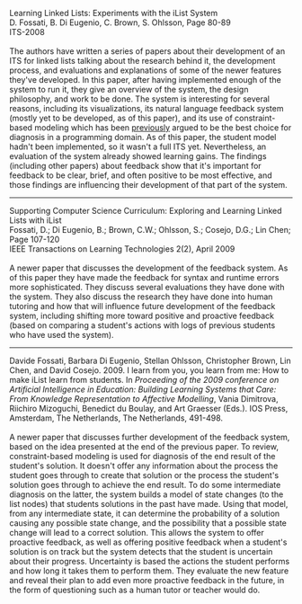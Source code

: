 Learning Linked Lists: Experiments with the iList System<br>
D. Fossati, B. Di Eugenio, C. Brown, S. Ohlsson, Page 80-89<br>
ITS-2008<br>
<br>
The authors have written a series of papers about their development of an ITS for linked lists talking about the research behind it, the development process, and evaluations and explanations of some of the newer features they've developed.  In this paper, after having implemented enough of the system to run it, they give an overview of the system, the design philosophy, and work to be done.  The system is interesting for several reasons, including its visualizations, its natural language feedback system (mostly yet to be developed, as of this paper), and its use of constraint-based modeling which has been <a href='Mitrovic07.md'>previously</a> argued to be the best choice for diagnosis in a programming domain.  As of this paper, the student model hadn't been implemented, so it wasn't a full ITS yet.  Nevertheless, an evaluation of the system already showed learning gains.  The findings (including other papers) about feedback show that it's important for feedback to be clear, brief, and often positive to be most effective, and those findings are influencing their development of that part of the system.<br>
<hr />
Supporting Computer Science Curriculum: Exploring and Learning Linked Lists with iList<br>
Fossati, D.; Di Eugenio, B.; Brown, C.W.; Ohlsson, S.; Cosejo, D.G.; Lin Chen;  Page 107-120<br>
IEEE Transactions on Learning Technologies 2(2), April 2009<br>
<br>
A newer paper that discusses the development of the feedback system.  As of this paper they have made the feedback for syntax and runtime errors more sophisticated.  They discuss several evaluations they have done with the system.  They also discuss the research they have done into human tutoring and how that will influence future development of the feedback system, including shifting more toward positive and proactive feedback (based on comparing a student's actions with logs of previous students who have used the system).<br>
<hr />
Davide Fossati, Barbara Di Eugenio, Stellan Ohlsson, Christopher Brown, Lin Chen, and David Cosejo. 2009. I learn from you, you learn from me: How to make iList learn from students. In <i>Proceeding of the 2009 conference on Artificial Intelligence in Education: Building Learning Systems that Care: From Knowledge Representation to Affective Modelling</i>, Vania Dimitrova, Riichiro Mizoguchi, Benedict du Boulay, and Art Graesser (Eds.). IOS Press, Amsterdam, The Netherlands, The Netherlands, 491-498.<br>
<br>
A newer paper that discusses further development of the feedback system, based on the idea presented at the end of the previous paper.  To review, constraint-based modeling is used for diagnosis of the end result of the student's solution.  It doesn't offer any information about the process the student goes through to create that solution or the process the student's solution goes through to achieve the end result.  To do some intermediate diagnosis on the latter, the system builds a model of state changes (to the list nodes) that students solutions in the past have made.  Using that model, from any intermediate state, it can determine the probability of a solution causing any possible state change, and the possibility that a possible state change will lead to a correct solution.  This allows the system to offer proactive feedback, as well as offering positive feedback when a student's solution is on track but the system detects that the student is uncertain about their progress.  Uncertainty is based the actions the student performs and how long it takes them to perform them.  They evaluate the new feature and reveal their plan to add even more proactive feedback in the future, in the form of questioning such as a human tutor or teacher would do.